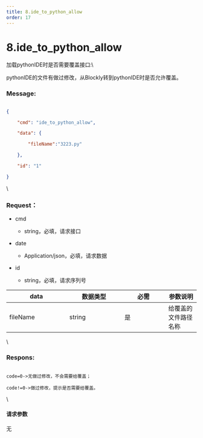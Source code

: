 ```yaml
---
title: 8.ide_to_python_allow
order: 17
---
```

# 8.ide\_to\_python\_allow



 



加载pythonIDE时是否需要覆盖接口:\

pythonIDE的文件有做过修改，从Blockly转到pythonIDE时是否允许覆盖。



### Message:  



```json

{

    "cmd": "ide_to_python_allow",

    "data": {

        "fileName":"3223.py"

    },

    "id": "1"

}

```



\





### Request：    



* cmd

  * string，必填，请求接口

* date

  * Application/json，必填，请求数据

* id

  * string，必填，请求序列号



<table><thead><tr><th width="143">data</th><th width="130">数据类型</th><th width="100">必需</th><th>参数说明</th></tr></thead><tbody><tr><td>fileName</td><td>string</td><td>是</td><td>给覆盖的文件路径名称</td></tr></tbody></table>



\





### Respons:     



 ```

code=0->无做过修改，不会需要给覆盖；

code!=0->做过修改，提示是否需要给覆盖。

```



\





#### 请求参数



无

